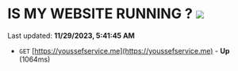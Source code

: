 # IS MY WEBSITE RUNNING ? [![](https://img.shields.io/static/v1?label=Sponsor&message=%E2%9D%A4&logo=GitHub&color=%23fe8e86)](https://github.com/sponsors/<username>)

Last updated: **11/29/2023, 5:41:45 AM**

- `GET` [https://youssefservice.me](https://youssefservice.me) - **Up** (1064ms)
